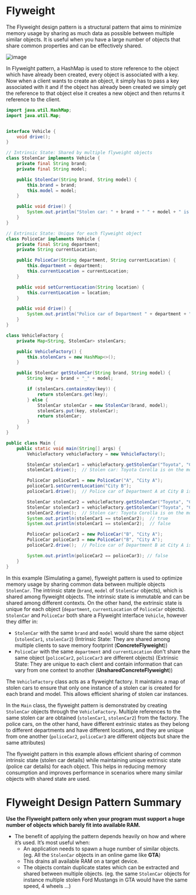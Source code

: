 # Flyweight
The Flyweight design pattern is a structural pattern that aims to minimize memory usage by sharing as much data as possible between multiple similar objects. It is useful when you have a large number of objects that share common properties and can be effectively shared.

![image](https://github.com/boushphong/Design-Patterns/assets/59940078/ff1d0810-7e6d-4704-8157-c46249509ca1)

In Flyweight pattern, a HashMap is used to store reference to the object which have already been created, every object is associated with a key. Now when a client wants to create an object, it simply has to pass a key associated with it and if the object has already been created we simply get the reference to that object else it creates a new object and then returns it reference to the client.

```java
import java.util.HashMap;
import java.util.Map;


interface Vehicle {
    void drive();
}

// Intrinsic State: Shared by multiple flyweight objects
class StolenCar implements Vehicle {
    private final String brand;
    private final String model;

    public StolenCar(String brand, String model) {
        this.brand = brand;
        this.model = model;
    }

    public void drive() {
        System.out.println("Stolen car: " + brand + " " + model + " is on the move");
    }
}

// Extrinsic State: Unique for each flyweight object
class PoliceCar implements Vehicle {
    private final String department;
    private String currentLocation;

    public PoliceCar(String department, String currentLocation) {
        this.department = department;
        this.currentLocation = currentLocation;
    }

    public void setCurrentLocation(String location) {
        this.currentLocation = location;
    }

    public void drive() {
        System.out.println("Police car of Department " + department + " at " + currentLocation + " is on a patrol");
    }
}

class VehicleFactory {
    private Map<String, StolenCar> stolenCars;

    public VehicleFactory() {
        this.stolenCars = new HashMap<>();
    }

    public StolenCar getStolenCar(String brand, String model) {
        String key = brand + "_" + model;

        if (stolenCars.containsKey(key)) {
            return stolenCars.get(key);
        } else {
            StolenCar stolenCar = new StolenCar(brand, model);
            stolenCars.put(key, stolenCar);
            return stolenCar;
        }
    }
}

public class Main {
    public static void main(String[] args) {
        VehicleFactory vehicleFactory = new VehicleFactory();

        StolenCar stolenCar1 = vehicleFactory.getStolenCar("Toyota", "Corolla");
        stolenCar1.drive();  // Stolen car: Toyota Corolla is on the move

        PoliceCar policeCar1 = new PoliceCar("A", "City A");
        policeCar1.setCurrentLocation("City B");
        policeCar1.drive();  // Police car of Department A at City B is on a patrol

        StolenCar stolenCar2 = vehicleFactory.getStolenCar("Toyota", "Corolla");
        StolenCar stolenCar3 = vehicleFactory.getStolenCar("Toyota", "Camry");
        stolenCar2.drive();  // Stolen car: Toyota Corolla is on the move
        System.out.println(stolenCar1 == stolenCar2);  // true
        System.out.println(stolenCar1 == stolenCar2);  // false

        PoliceCar policeCar2 = new PoliceCar("B", "City A");
        PoliceCar policeCar3 = new PoliceCar("B", "City A");
        policeCar2.drive();  // Police car of Department B at City A is on a patrol

        System.out.println(policeCar2 == policeCar3); // false
    }
}
```

In this example (Simulating a game), flyweight pattern is used to optimize memory usage by sharing common data between multiple objects `StolenCar`. The intrinsic state (`brand`, `model` of `StolenCar` objects), which is shared among flyweight objects. The intrinsic state is immutable and can be shared among different contexts. On the other hand, the extrinsic state is unique for each object (`department`, `currentLocation` of `PoliceCar` objects). `StolenCar` and `PoliceCar` both share a Flyweight interface `Vehicle`, however they differ in:
- `StolenCar` with the same `brand` and `model` would share the same object (`stolenCar1`, `stolenCar2`) (Intrinsic State: They are shared among multiple clients to save memory footprint (**ConcreteFlyweight**))
- `PoliceCar` with the same `department` and `currentLocation` don't share the same object (`policeCar2`, `policeCar3` are different objects) (Extrinsic State: They are unique to each client and contain information that can vary from one context to another (**UnsharedConcreteFlyweight**))

The `VehicleFactory` class acts as a flyweight factory. It maintains a map of stolen cars to ensure that only one instance of a stolen car is created for each brand and model. This allows efficient sharing of stolen car instances.

In the `Main` class, the flyweight pattern is demonstrated by creating `StolenCar` objects through the `VehicleFactory`. Multiple references to the same stolen car are obtained (`stolenCar1`, `stolenCar2`) from the factory. The police cars, on the other hand, have different extrinsic states as they belong to different departments and have different locations, and they are unique from one another (`policeCar2`, `policeCar3` are different objects but share the same attributes)

The flyweight pattern in this example allows efficient sharing of common intrinsic state (stolen car details) while maintaining unique extrinsic state (police car details) for each object. This helps in reducing memory consumption and improves performance in scenarios where many similar objects with shared state are used.

# Flyweight Design Pattern Summary
**Use the Flyweight pattern only when your program must support a huge number of objects which barely fit into available RAM.**

- The benefit of applying the pattern depends heavily on how and where it’s used. It’s most useful when:
  - An application needs to spawn a huge number of similar objects. (eg. All the `StolenCar` objects in an online game like **GTA**)
  - This drains all available RAM on a target device.
  - The objects contain duplicate states which can be extracted and shared between multiple objects. (eg. the same `StolenCar` objects for instance multiple stolen Ford Mustangs in GTA would have the same speed, 4 wheels ...)
